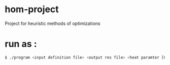 # hom-project
Project for heuristic methods of optimizations
# run as :
  ```bash
  $ ./program <input definition file> <output res file> <heat paramter [0.0, 1.0]>
  ```
